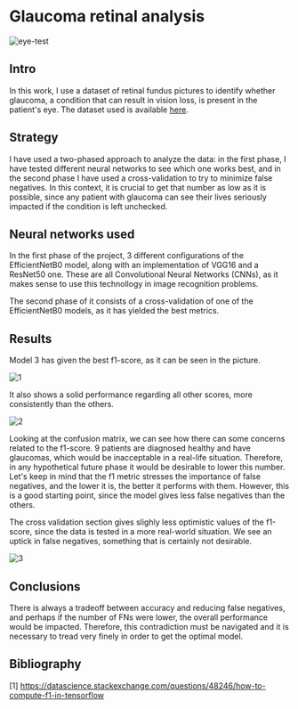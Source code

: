 # Glaucoma retinal analysis

![eye-test](https://user-images.githubusercontent.com/81832365/211692403-e8f9ce9b-5b55-485f-8c6d-938da231ef97.jpg)

## Intro

In this work, I use a dataset of retinal fundus pictures to identify whether glaucoma, a condition that can result in vision loss, is present in the patient's eye. The dataset used is available [here](https://www.kaggle.com/datasets/jordidelatorreuoc/practica-dl-uoc-2022).

## Strategy

I have used a two-phased approach to analyze the data: in the first phase, I have tested different neural networks to see which one works best, and in the second phase I have used a cross-validation to try to minimize false negatives. In this context, it is crucial to get that number as low as it is possible, since any patient with glaucoma can see their lives seriously impacted if the condition is left unchecked. 

## Neural networks used

In the first phase of the project, 3 different configurations of the EfficientNetB0 model, along with an implementation of VGG16 and a ResNet50 one. These are all Convolutional Neural Networks (CNNs), as it makes sense to use this technollogy in image recognition problems.

The second phase of it consists of a cross-validation of one of the EfficientNetB0 models, as it has yielded the best metrics. 

## Results

Model 3 has given the best f1-score, as it can be seen in the picture.

![1](https://user-images.githubusercontent.com/81832365/218597657-f71762f7-679f-427c-b9ea-6cf601b9981f.png)

It also shows a solid performance regarding all other scores, more consistently than the others.

![2](https://user-images.githubusercontent.com/81832365/218597679-bb0ba994-2e2b-4662-acff-2baf0a4880c8.png)

Looking at the confusion matrix, we can see how there can some concerns related to the f1-score. 9 patients are diagnosed healthy and have glaucomas, which would be inacceptable in a real-life situation. Therefore, in any hypothetical future phase it would be desirable to lower this number. Let's keep in mind that the f1 metric stresses the importance of false negatives, and the lower it is, the better it performs with them. However, this is a good starting point, since the model gives less false negatives than the others.

The cross validation section gives slighly less optimistic values of the f1-score, since the data is tested in a more real-world situation. We see an uptick in false negatives, something that is certainly not desirable.

![3](https://user-images.githubusercontent.com/81832365/218597697-872aea80-15c1-43cc-bcb5-2ac79bbf6159.png)

## Conclusions

There is always a tradeoff between accuracy and reducing false negatives, and perhaps if the number of FNs were lower, the overall performance would be impacted. Therefore, this contradiction must be navigated and it is necessary to tread very finely in order to get the optimal model. 


## Bibliography
[1] https://datascience.stackexchange.com/questions/48246/how-to-compute-f1-in-tensorflow
